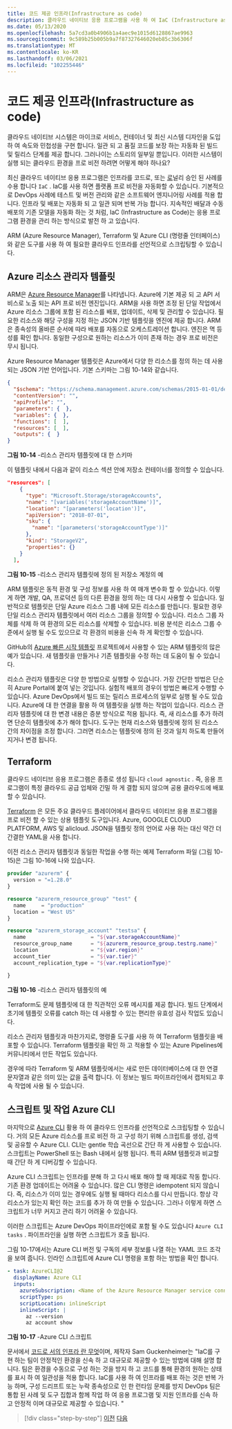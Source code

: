 ```yaml
---
title: 코드 제공 인프라(Infrastructure as code)
description: 클라우드 네이티브 응용 프로그램을 사용 하 여 IaC (Infrastructure as Code) 수용
ms.date: 05/13/2020
ms.openlocfilehash: 5a7cd3a0b4906b1a4aec9e1015d6128867ae9963
ms.sourcegitcommit: 9c589b25b005b9a7f87327646020eb85c3b6306f
ms.translationtype: MT
ms.contentlocale: ko-KR
ms.lasthandoff: 03/06/2021
ms.locfileid: "102255446"
---
```

# <a name="infrastructure-as-code"></a>코드 제공 인프라(Infrastructure as code)

클라우드 네이티브 시스템은 마이크로 서비스, 컨테이너 및 최신 시스템 디자인을 도입 하 여 속도와 민첩성을 구현 합니다. 일관 되 고 품질 코드를 보장 하는 자동화 된 빌드 및 릴리스 단계를 제공 합니다. 그러나이는 스토리의 일부일 뿐입니다. 이러한 시스템이 실행 되는 클라우드 환경을 프로 비전 하려면 어떻게 해야 하나요?

최신 클라우드 네이티브 응용 프로그램은 인프라를 코드로, 또는 [로](/azure/devops/learn/what-is-infrastructure-as-code)널리 승인 된 사례를 수용 합니다 `IaC` .  IaC를 사용 하면 플랫폼 프로 비전을 자동화할 수 있습니다. 기본적으로 DevOps 사례에 테스트 및 버전 관리와 같은 소프트웨어 엔지니어링 사례를 적용 합니다. 인프라 및 배포는 자동화 되 고 일관 되며 반복 가능 합니다. 지속적인 배달과 수동 배포의 기존 모델을 자동화 하는 것 처럼, IaC (Infrastructure as Code)는 응용 프로그램 환경을 관리 하는 방식으로 발전 하 고 있습니다.

ARM (Azure Resource Manager), Terraform 및 Azure CLI (명령줄 인터페이스)와 같은 도구를 사용 하 여 필요한 클라우드 인프라를 선언적으로 스크립팅할 수 있습니다.

## <a name="azure-resource-manager-templates"></a>Azure 리소스 관리자 템플릿

ARM은 [Azure Resource Manager](/azure/azure-resource-manager/management/overview)를 나타냅니다. Azure에 기본 제공 되 고 API 서비스로 노출 되는 API 프로 비전 엔진입니다. ARM을 사용 하면 조정 된 단일 작업에서 Azure 리소스 그룹에 포함 된 리소스를 배포, 업데이트, 삭제 및 관리할 수 있습니다. 필요한 리소스와 해당 구성을 지정 하는 JSON 기반 템플릿을 엔진에 제공 합니다. ARM은 종속성의 올바른 순서에 따라 배포를 자동으로 오케스트레이션 합니다. 엔진은 멱 등 성를 확인 합니다. 동일한 구성으로 원하는 리소스가 이미 존재 하는 경우 프로 비전은 무시 됩니다.

Azure Resource Manager 템플릿은 Azure에서 다양 한 리소스를 정의 하는 데 사용 되는 JSON 기반 언어입니다. 기본 스키마는 그림 10-14와 같습니다.

```json
{
  "$schema": "https://schema.management.azure.com/schemas/2015-01-01/deploymentTemplate.json#",
  "contentVersion": "",
  "apiProfile": "",
  "parameters": {  },
  "variables": {  },
  "functions": [  ],
  "resources": [  ],
  "outputs": {  }
}
```

**그림 10-14** -리소스 관리자 템플릿에 대 한 스키마

이 템플릿 내에서 다음과 같이 리소스 섹션 안에 저장소 컨테이너를 정의할 수 있습니다.

```json
"resources": [
    {
      "type": "Microsoft.Storage/storageAccounts",
      "name": "[variables('storageAccountName')]",
      "location": "[parameters('location')]",
      "apiVersion": "2018-07-01",
      "sku": {
        "name": "[parameters('storageAccountType')]"
      },
      "kind": "StorageV2",
      "properties": {}
    }
  ],
```

**그림 10-15** -리소스 관리자 템플릿에 정의 된 저장소 계정의 예

ARM 템플릿은 동적 환경 및 구성 정보를 사용 하 여 매개 변수화 할 수 있습니다. 이렇게 하면 개발, QA, 프로덕션 등의 다른 환경을 정의 하는 데 다시 사용할 수 있습니다. 일반적으로 템플릿은 단일 Azure 리소스 그룹 내에 모든 리소스를 만듭니다. 필요한 경우 단일 리소스 관리자 템플릿에서 여러 리소스 그룹을 정의할 수 있습니다. 리소스 그룹 자체를 삭제 하 여 환경의 모든 리소스를 삭제할 수 있습니다. 비용 분석은 리소스 그룹 수준에서 실행 될 수도 있으므로 각 환경의 비용을 신속 하 게 확인할 수 있습니다.

GitHub의 [Azure 빠른 시작 템플릿](https://github.com/Azure/azure-quickstart-templates) 프로젝트에서 사용할 수 있는 ARM 템플릿의 많은 예가 있습니다. 새 템플릿을 만들거나 기존 템플릿을 수정 하는 데 도움이 될 수 있습니다.

리소스 관리자 템플릿은 다양 한 방법으로 실행할 수 있습니다. 가장 간단한 방법은 단순히 Azure Portal에 붙여 넣는 것입니다. 실험적 배포의 경우이 방법은 빠르게 수행할 수 있습니다. Azure DevOps에서 빌드 또는 릴리스 프로세스의 일부로 실행 될 수도 있습니다. Azure에 대 한 연결을 활용 하 여 템플릿을 실행 하는 작업이 있습니다. 리소스 관리자 템플릿에 대 한 변경 내용은 증분 방식으로 적용 됩니다. 즉, 새 리소스를 추가 하려면 단순히 템플릿에 추가 해야 합니다. 도구는 현재 리소스와 템플릿에 정의 된 리소스 간의 차이점을 조정 합니다. 그러면 리소스는 템플릿에 정의 된 것과 일치 하도록 만들어지거나 변경 됩니다.  

## <a name="terraform"></a>Terraform

클라우드 네이티브 응용 프로그램은 종종로 생성 됩니다 `cloud agnostic` . 즉, 응용 프로그램이 특정 클라우드 공급 업체와 긴밀 하 게 결합 되지 않으며 공용 클라우드에 배포할 수 있습니다.

[Terraform](https://www.terraform.io/) 은 모든 주요 클라우드 플레이어에서 클라우드 네이티브 응용 프로그램을 프로 비전 할 수 있는 상용 템플릿 도구입니다. Azure, GOOGLE CLOUD PLATFORM, AWS 및 alicloud. JSON을 템플릿 정의 언어로 사용 하는 대신 약간 더 간결한 YAML을 사용 합니다.

이전 리소스 관리자 템플릿과 동일한 작업을 수행 하는 예제 Terraform 파일 (그림 10-15)은 그림 10-16에 나와 있습니다.

```terraform
provider "azurerm" {
  version = "=1.28.0"
}

resource "azurerm_resource_group" "test" {
  name     = "production"
  location = "West US"
}

resource "azurerm_storage_account" "testsa" {
  name                     = "${var.storageAccountName}"
  resource_group_name      = "${azurerm_resource_group.testrg.name}"
  location                 = "${var.region}"
  account_tier             = "${var.tier}"
  account_replication_type = "${var.replicationType}"

}
```

**그림 10-16** -리소스 관리자 템플릿의 예

Terraform도 문제 템플릿에 대 한 직관적인 오류 메시지를 제공 합니다. 빌드 단계에서 초기에 템플릿 오류를 catch 하는 데 사용할 수 있는 편리한 유효성 검사 작업도 있습니다.

리소스 관리자 템플릿과 마찬가지로, 명령줄 도구를 사용 하 여 Terraform 템플릿을 배포할 수 있습니다. Terraform 템플릿을 확인 하 고 적용할 수 있는 Azure Pipelines에 커뮤니티에서 만든 작업도 있습니다.

경우에 따라 Terraform 및 ARM 템플릿에서는 새로 만든 데이터베이스에 대 한 연결 문자열과 같은 의미 있는 값을 출력 합니다. 이 정보는 빌드 파이프라인에서 캡처되고 후속 작업에 사용 될 수 있습니다.

## <a name="azure-cli-scripts-and-tasks"></a>스크립트 및 작업 Azure CLI

마지막으로 [Azure CLI](/cli/azure/) 활용 하 여 클라우드 인프라를 선언적으로 스크립팅할 수 있습니다. 거의 모든 Azure 리소스를 프로 비전 하 고 구성 하기 위해 스크립트를 생성, 검색 및 공유할 수 Azure CLI. CLI는 gentle 학습 곡선으로 간단 하 게 사용할 수 있습니다. 스크립트는 PowerShell 또는 Bash 내에서 실행 됩니다. 특히 ARM 템플릿과 비교할 때 간단 하 게 디버깅할 수 있습니다.

Azure CLI 스크립트는 인프라를 분해 하 고 다시 배포 해야 할 때 제대로 작동 합니다. 기존 환경 업데이트는 어려울 수 있습니다. 많은 CLI 명령은 idempotent 되지 않습니다. 즉, 리소스가 이미 있는 경우에도 실행 될 때마다 리소스를 다시 만듭니다. 항상 각 리소스가 있는지 확인 하는 코드를 추가 하 여 만들 수 있습니다. 그러나 이렇게 하면 스크립트가 너무 커지고 관리 하기 어려울 수 있습니다.

이러한 스크립트는 Azure DevOps 파이프라인에로 포함 될 수도 있습니다 `Azure CLI tasks` . 파이프라인을 실행 하면 스크립트가 호출 됩니다.

그림 10-17에서는 Azure CLI 버전 및 구독의 세부 정보를 나열 하는 YAML 코드 조각을 보여 줍니다. 인라인 스크립트에 Azure CLI 명령을 포함 하는 방법을 확인 합니다.

```yaml
- task: AzureCLI@2
  displayName: Azure CLI
  inputs:
    azureSubscription: <Name of the Azure Resource Manager service connection>
    scriptType: ps
    scriptLocation: inlineScript
    inlineScript: |
      az --version
      az account show
```

**그림 10-17** -Azure CLI 스크립트

문서에서 [코드로 서의 인프라 란 무엇](/azure/devops/learn/what-is-infrastructure-as-code)이며, 제작자 Sam Guckenheimer는 "IaC를 구현 하는 팀이 안정적인 환경을 신속 하 고 대규모로 제공할 수 있는 방법에 대해 설명 합니다. 팀은 환경을 수동으로 구성 하는 것을 방지 하 고 코드를 통해 환경의 원하는 상태를 표시 하 여 일관성을 적용 합니다. IaC를 사용 하 여 인프라를 배포 하는 것은 반복 가능 하며, 구성 드리프트 또는 누락 종속성으로 인 한 런타임 문제를 방지 DevOps 팀은 통합 된 사례 및 도구 집합과 함께 작업 하 여 응용 프로그램 및 지원 인프라를 신속 하 고 안정적 이며 대규모로 제공할 수 있습니다. "

>[!div class="step-by-step"]
>[이전](feature-flags.md)
>[다음](application-bundles.md)
